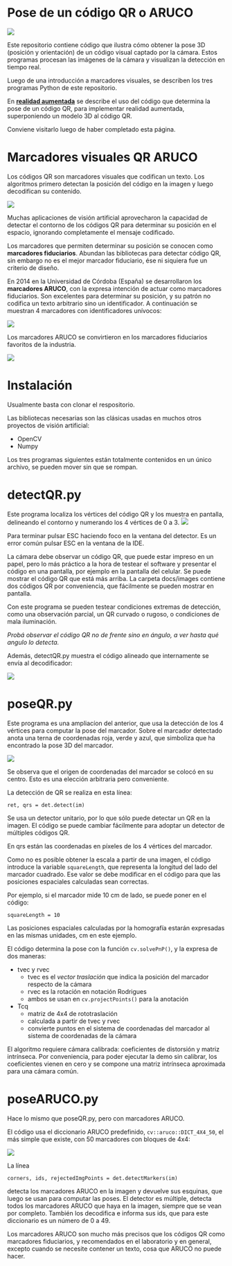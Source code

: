 # Pose de un código QR o ARUCO

<img src="./images/poseQR.png">

Este repositorio contiene código que ilustra cómo obtener la pose 3D (posición y orientación) de un código visual captado por la cámara.  Estos programas procesan las imágenes de la cámara y visualizan la detección en tiempo real.

Luego de una introducción a marcadores visuales, se describen los tres programas Python de este repositorio.

En **[realidad aumentada](./ar.md)** se describe el uso del código que determina la pose de un código QR, para implementar realidad aumentada, superponiendo un modelo 3D al código QR.

Conviene visitarlo luego de haber completado esta página.

# Marcadores visuales QR ARUCO
Los códigos QR son marcadores visuales que codifican un texto.  Los algoritmos primero detectan la posición del código en la imagen y luego decodifican su contenido.

<img src="./images/QR code the string COMSYS.png">

Muchas aplicaciones de visión artificial aprovecharon la capacidad de detectar el contorno de los códigos QR para determinar su posición en el espacio, ignorando completamente el mensaje codificado.

Los marcadores que permiten determinar su posición se conocen como **marcadores fiduciarios**.  Abundan las bibliotecas para detectar código QR, sin embargo no es el mejor marcador fiduciario, ése ni siquiera fue un criterio de diseño.

En 2014 en la Universidad de Córdoba (España) se desarrollaron los **marcadores ARUCO**, con la expresa intención de actuar como marcadores fiduciarios.  Son excelentes para determinar su posición, y su patrón no codifica un texto arbitrario sino un identificador.  A continuación se muestran 4 marcadores con identificadores unívocos:

<img src="./images/Aruco 4x4, 4 marcadores.jpg">

Los marcadores ARUCO se convirtieron en los marcadores fiduciarios favoritos de la industria.

<img src="./images/robots aruco.png">

# Instalación

Usualmente basta con clonar el respositorio.

Las bibliotecas necesarias son las clásicas usadas en muchos otros proyectos de visión artificial:

- OpenCV
- Numpy

Los tres programas siguientes están totalmente contenidos en un único archivo, se pueden mover sin que se rompan.

# detectQR.py

Este programa localiza los vértices del código QR y los muestra en pantalla, delineando el contorno y numerando los 4 vértices de 0 a 3.
<img src="./images/detectQR.png">

Para terminar pulsar ESC haciendo foco en la ventana del detector.  Es un error común pulsar ESC en la ventana de la IDE.

La cámara debe observar un código QR, que puede estar impreso en un papel, pero lo más práctico a la hora de testear el software y presentar el código en una pantalla, por ejemplo en la pantalla del celular.  Se puede mostrar el código QR que está más arriba.  La carpeta docs/images contiene dos códigos QR por conveniencia, que fácilmente se pueden mostrar en pantalla.

Con este programa se pueden testear condiciones extremas de detección, como una observación parcial, un QR curvado o rugoso, o condiciones de mala iluminación.

*Probá observar el código QR no de frente sino en ángulo, a ver hasta qué angulo lo detecta.*

Además, detectQR.py muestra el código alineado que internamente se envía al decodificador:

<img src="./images/detectQR2.png">


# poseQR.py

Este programa es una ampliacíon del anterior, que usa la detección de los 4 vértices para computar la pose del marcador.  Sobre el marcador detectado anota una terna de coordenadas roja, verde y azul, que simboliza que ha encontrado la pose 3D del marcador.

<img src="./images/poseQR.png">

Se observa que el origen de coordenadas del marcador se colocó en su centro.  Esto es una elección arbitraria pero conveniente.

La detección de QR se realiza en esta línea:

    ret, qrs = det.detect(im)

Se usa un detector unitario, por lo que sólo puede detectar un QR en la imagen.  El código se puede cambiar fácilmente para adoptar un detector de múltiples códigos QR.

En qrs están las coordenadas en píxeles de los 4 vértices del marcador.

Como no es posible obtener la escala a partir de una imagen, el código introduce la variable `squareLength`, que representa la longitud del lado del marcador cuadrado.  Ese valor se debe modificar en el código para que las posiciones espaciales calculadas sean correctas.

Por ejemplo, si el marcador mide 10 cm de lado, se puede poner en el código:

    squareLength = 10

Las posiciones espaciales calculadas por la homografía estarán expresadas en las mismas unidades, cm en este ejemplo.

El código determina la pose con la función `cv.solvePnP()`, y la expresa de dos maneras:

- tvec y rvec
  - tvec es el *vector traslación* que indica la posición del marcador respecto de la cámara
  - rvec es la rotación en notación Rodrigues
  - ambos se usan en `cv.projectPoints()` para la anotación
- Tcq
  - matriz de 4x4 de rototraslación
  - calculada a partir de tvec y rvec
  - convierte puntos en el sistema de coordenadas del marcador al sistema de coordenadas de la cámara

El algoritmo requiere cámara calibrada: coeficientes de distorsión y matriz intrínseca.
Por conveniencia, para poder ejecutar la demo sin calibrar, los coeficientes vienen en cero y se compone una matriz intrínseca aproximada para una cámara común.

# poseARUCO.py

Hace lo mismo que poseQR.py, pero con marcadores ARUCO.

El código usa el diccionario ARUCO predefinido, `cv::aruco::DICT_4X4_50`, el más simple que existe, con 50 marcadores con bloques de 4x4:

<img src="./images/Aruco 4x4, 50 marcadores.avif">

La línea

    corners, ids, rejectedImgPoints = det.detectMarkers(im)

detecta los marcadores ARUCO en la imagen y devuelve sus esquinas, que luego se usan para computar las poses.  El detector es múltiple, detecta todos los marcadores ARUCO que haya en la imagen, siempre que se vean por completo.  También los decodifica e informa sus ids, que para este diccionario es un número de 0 a 49.

Los marcadores ARUCO son mucho más precisos que los códigos QR como marcadores fiduciarios, y recomendados en el laboratorio y en general, excepto cuando se necesite contener un texto, cosa que ARUCO no puede hacer.